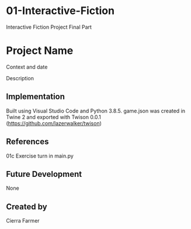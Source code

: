 # 01-Interactive-Fiction
Interactive Fiction Project Final Part

# Project Name
Context and date

Description

## Implementation
Built using Visual Studio Code and Python 3.8.5. game.json was created in Twine 2 and exported with Twison 0.0.1 (https://github.com/lazerwalker/twison)

## References
01c Exercise turn in main.py

## Future Development
None

## Created by
Cierra Farmer
